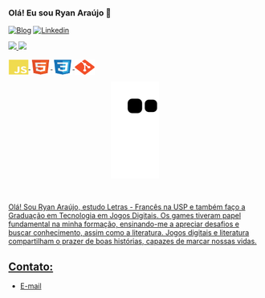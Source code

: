 ### Olá! Eu sou Ryan Araújo 🤠

[![Blog](https://img.shields.io/badge/Blogger-FF5722?style=for-the-badge&logo=blogger&logoColor=white)](https://striderry.blogspot.com/2023/08/como-legend-of-zelda-transformou-o.html) [![Linkedin](https://img.shields.io/badge/LinkedIn-0077B5?style=for-the-badge&logo=linkedin&logoColor=white)](https://www.linkedin.com/in/ryan-ara%C3%BAjo-2a8881258/)

<div>
   <a href="https://github.com/StriderRy">
   <img height="180em" src="https://github-readme-stats.vercel.app/api?username=StriderRy&show_icons=true&theme=tokyonight&include_all_commits=true&count_private=true"/>
   <img height="180em" src="https://github-readme-stats.vercel.app/api/top-langs/?username=StriderRy&layout=compact&langs_count=6&theme=tokyonight"/>

</div>
<div style="display: inline_block"><br>
  <img align="center" alt="Js" height="30" width="40" src="https://raw.githubusercontent.com/devicons/devicon/master/icons/javascript/javascript-plain.svg">
  <img align="center" alt="HTML" height="30" width="40" src="https://raw.githubusercontent.com/devicons/devicon/master/icons/html5/html5-original.svg">
  <img align="center" alt="CSS" height="30" width="40" src="https://raw.githubusercontent.com/devicons/devicon/master/icons/css3/css3-original.svg">
   <img align="center" alt="git" height="30" width="40" src="https://raw.githubusercontent.com/devicons/devicon/master/icons/git/git-original.svg">
  </div>

 <div align="center">

  ![Snake animation](https://github.com/StriderRy/StriderRy/blob/output/github-contribution-grid-snake.svg)
  
</div>

<div><br/>

Olá! Sou Ryan Araújo, estudo Letras - Francês na USP e também faço a Graduação em Tecnologia em Jogos Digitais. Os games tiveram papel fundamental na minha formação, ensinando-me a apreciar desafios e buscar conhecimento, assim como a literatura. Jogos digitais e literatura compartilham o prazer de boas histórias, capazes de marcar nossas vidas. 

## Contato:
- [E-mail](ryan.bak20@gmail.com)</div>

